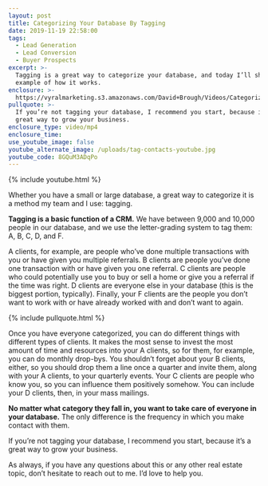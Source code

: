 ```yaml
---
layout: post
title: Categorizing Your Database By Tagging
date: 2019-11-19 22:58:00
tags:
  - Lead Generation
  - Lead Conversion
  - Buyer Prospects
excerpt: >-
  Tagging is a great way to categorize your database, and today I’ll show you an
  example of how it works.
enclosure: >-
  https://vyralmarketing.s3.amazonaws.com/David+Brough/Videos/Categorizing+Your+Database+By+Tagging.mp4
pullquote: >-
  If you’re not tagging your database, I recommend you start, because it’s a
  great way to grow your business.
enclosure_type: video/mp4
enclosure_time:
use_youtube_image: false
youtube_alternate_image: /uploads/tag-contacts-youtube.jpg
youtube_code: 8GQuM3ADqPo
---
```


{% include youtube.html %}

Whether you have a small or large database, a great way to categorize it is a method my team and I use: tagging.

**Tagging is a basic function of a CRM.** We have between 9,000 and 10,000 people in our database, and we use the letter-grading system to tag them: A, B, C, D, and F.&nbsp;

A clients, for example, are people who’ve done multiple transactions with you or have given you multiple referrals. B clients are people you’ve done one transaction with or have given you one referral. C clients are people who could potentially use you to buy or sell a home or give you a referral if the time was right. D clients are everyone else in your database (this is the biggest portion, typically). Finally, your F clients are the people you don’t want to work with or have already worked with and don’t want to again.&nbsp;

{% include pullquote.html %}

Once you have everyone categorized, you can do different things with different types of clients. It makes the most sense to invest the most amount of time and resources into your A clients, so for them, for example, you can do monthly drop-bys. You shouldn’t forget about your B clients, either, so you should drop them a line once a quarter and invite them, along with your A clients, to your quarterly events. Your C clients are people who know you, so you can influence them positively somehow. You can include your D clients, then, in your mass mailings.&nbsp;

**No matter what category they fall in, you want to take care of everyone in your database.** The only difference is the frequency in which you make contact with them.&nbsp;

If you’re not tagging your database, I recommend you start, because it’s a great way to grow your business.&nbsp;

As always, if you have any questions about this or any other real estate topic, don’t hesitate to reach out to me. I’d love to help you.